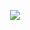 <p align="center">
  <img src="https://capsule-render.vercel.app/api?text=hey everyone!🕹️&animation=fadeIn&type=waving&color=gradient&height=100"/>
</p>
